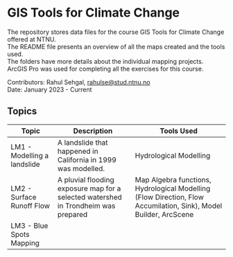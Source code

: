 # GIS Tools for Climate Change
The repository stores data files for the course GIS Tools for Climate Change offered at NTNU. \
The README file presents an overview of all the maps created and the tools used. \
The folders have more details about the individual mapping projects. \
ArcGIS Pro was used for completing all the exercises for this course.

Contributors: Rahul Sehgal, rahulse@stud.ntnu.no \
Date: January 2023 - Current

## Topics
| Topic | Description | Tools Used |
| ----------- | ----------- | ----------- |
| LM1 - Modelling a landslide | A landslide that happened in California in 1999 was modelled. | Hydrological Modelling|
| LM2 - Surface Runoff Flow | A pluvial flooding exposure map for a selected watershed in Trondheim was prepared | Map Algebra functions, Hydrological Modelling (Flow Direction, Flow Accumilation, Sink), Model Builder, ArcScene |
| LM3 - Blue Spots Mapping | |  |

